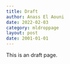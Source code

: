 ```yaml
---
title: Draft
author: Anass El Aouni
date: 2022-02-03
category: mldroppage
layout: post
date: 2001-01-01
---
```


This is an draft page.
